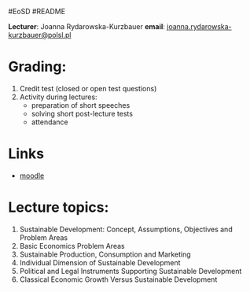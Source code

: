 #EoSD #README 

**Lecturer**: Joanna Rydarowska-Kurzbauer
**email**: joanna.rydarowska-kurzbauer@polsl.pl

# Grading:
1. Credit test (closed or open test questions)
2. Activity during lectures:
	- preparation of short speeches
	- solving short post-lecture tests
	- attendance

# Links
- [moodle](https://platforma.polsl.pl/rau2/course/view.php?id=1109)

# Lecture topics:
1. Sustainable Development: Concept, Assumptions, Objectives and Problem Areas
2. Basic Economics Problem Areas
3. Sustainable Production, Consumption and Marketing
4. Individual Dimension of Sustainable Development
5. Political and Legal Instruments Supporting Sustainable Development
6. Classical Economic Growth Versus Sustainable Development